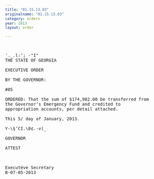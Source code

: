 ```yaml
---
title: "01.15.13.03"
originalname: "01.15.13.03"
category: orders
year: 2013
layout: order

---
```

<pre>
 

'._.l:‘; -"I"
THE STATE OF GEORGIA

EXECUTIVE ORDER

BY THE GOVERNOR:

#05

ORDERED: That the sum of $174,982.00 be transferred from
the Governor’s Emergency Fund and credited to
appropriation accounts, per detail attached.

This 5/ day of January, 2013.

Y-\§’CI.\8¢.-v(_

GOVERNOR

ATTEST

 

Executéve Secretary
B-07-05-2013

</pre>
